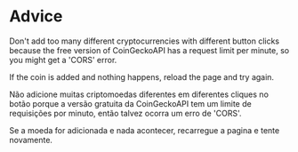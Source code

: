 # Advice

Don't add too many different cryptocurrencies with different button clicks because the free version of CoinGeckoAPI has a request limit per minute, so you might get a 'CORS' error.

If the coin is added and nothing happens, reload the page and try again.

Não adicione muitas criptomoedas diferentes em diferentes cliques no botão porque a versão gratuita da CoinGeckoAPI tem um limite de requisições por minuto, então talvez ocorra um erro de 'CORS'.

Se a moeda for adicionada e nada acontecer, recarregue a pagina e tente novamente.
